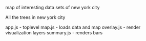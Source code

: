 map of interesting data sets of new york city

All the trees in new york city


app.js - toplevel
map.js - loads data and map
overlay.js - render visualization layers
summary.js - renders bars

